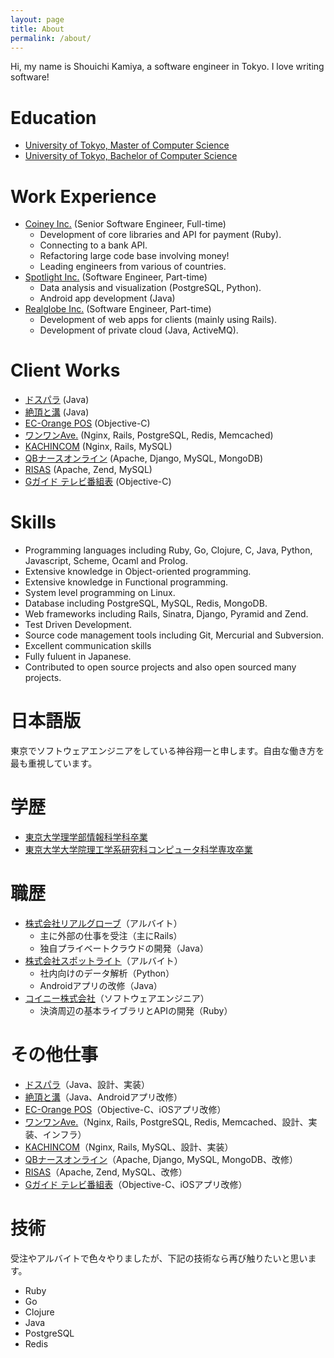 ```yaml
---
layout: page
title: About
permalink: /about/
---
```


Hi, my name is Shouichi Kamiya, a software engineer in Tokyo. I love writing
software!

# Education

- [University of Tokyo, Master of Computer Science](http://www.i.u-tokyo.ac.jp/index_e.shtml)
- [University of Tokyo, Bachelor of Computer Science](http://www.is.s.u-tokyo.ac.jp/english/)

# Work Experience

- [Coiney Inc.](http://coiney.com/) (Senior Software Engineer, Full-time)
  - Development of core libraries and API for payment (Ruby).
  - Connecting to a bank API.
  - Refactoring large code base involving money!
  - Leading engineers from various of countries.
- [Spotlight Inc.](http://spotlig.ht/) (Software Engineer, Part-time)
  - Data analysis and visualization (PostgreSQL, Python).
  - Android app development (Java)
- [Realglobe Inc.](http://realglobe.jp/) (Software Engineer, Part-time)
  - Development of web apps for clients (mainly using Rails).
  - Development of private cloud (Java, ActiveMQ).

# Client Works

- [ドスパラ](https://play.google.com/store/apps/details?id=jp.co.dospara.djm.sp2) (Java)
- [絶頂と溝](http://www.zeccho.jp/) (Java)
- [EC-Orange POS](http://ec-cube.ec-orange.jp/pos/) (Objective-C)
- [ワンワンAve.](https://www.wanwan-ave.com) (Nginx, Rails, PostgreSQL, Redis, Memcached)
- [KACHINCOM](http://www.cachincom.com/) (Nginx, Rails, MySQL)
- [QBナースオンライン](https://qbnurse-online.com/) (Apache, Django, MySQL, MongoDB)
- [RISAS](http://risas.jp) (Apache, Zend, MySQL)
- [Gガイド テレビ番組表](https://itunes.apple.com/jp/app/ggaido-terebi-fan-zu-biao/id543128311) (Objective-C)

# Skills

- Programming languages including Ruby, Go, Clojure, C, Java, Python, Javascript, Scheme, Ocaml and Prolog.
- Extensive knowledge in Object-oriented programming.
- Extensive knowledge in Functional programming.
- System level programming on Linux.
- Database including PostgreSQL, MySQL, Redis, MongoDB.
- Web frameworks including Rails, Sinatra, Django, Pyramid and Zend.
- Test Driven Development.
- Source code management tools including Git, Mercurial and Subversion.
- Excellent communication skills
- Fully fuluent in Japanese.
- Contributed to open source projects and also open sourced many projects.


# 日本語版

東京でソフトウェアエンジニアをしている神谷翔一と申します。自由な働き方を最も重視しています。

# 学歴

- [東京大学理学部情報科学科卒業](http://www.is.s.u-tokyo.ac.jp/)
- [東京大学大学院理工学系研究科コンピュータ科学専攻卒業](http://www.i.u-tokyo.ac.jp/)

# 職歴

- [株式会社リアルグローブ](http://realglobe.jp/)（アルバイト）
  - 主に外部の仕事を受注（主にRails）
  - 独自プライベートクラウドの開発（Java）
- [株式会社スポットライト](http://spotlig.ht/)（アルバイト）
  - 社内向けのデータ解析（Python）
  - Androidアプリの改修（Java）
- [コイニー株式会社](http://coiney.com/)（ソフトウェアエンジニア）
  - 決済周辺の基本ライブラリとAPIの開発（Ruby）

# その他仕事

- [ドスパラ](https://play.google.com/store/apps/details?id=jp.co.dospara.djm.sp2)（Java、設計、実装）
- [絶頂と溝](http://www.zeccho.jp/)（Java、Androidアプリ改修）
- [EC-Orange POS](http://ec-cube.ec-orange.jp/pos/)（Objective-C、iOSアプリ改修）
- [ワンワンAve.](https://www.wanwan-ave.com)（Nginx, Rails, PostgreSQL, Redis, Memcached、設計、実装、インフラ）
- [KACHINCOM](http://www.cachincom.com/)（Nginx, Rails, MySQL、設計、実装）
- [QBナースオンライン](https://qbnurse-online.com/)（Apache, Django, MySQL, MongoDB、改修）
- [RISAS](http://risas.jp)（Apache, Zend, MySQL、改修）
- [Gガイド テレビ番組表](https://itunes.apple.com/jp/app/ggaido-terebi-fan-zu-biao/id543128311)（Objective-C、iOSアプリ改修）

# 技術

受注やアルバイトで色々やりましたが、下記の技術なら再び触りたいと思います。

- Ruby
- Go
- Clojure
- Java
- PostgreSQL
- Redis
